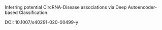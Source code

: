 
Inferring potential CircRNA-Disease associations via Deep Autoencoder-based Classification.

DOI: 10.1007/s40291-020-00499-y
